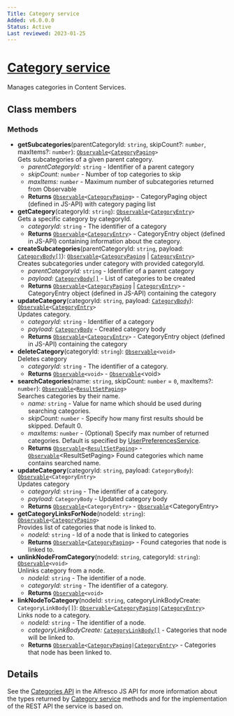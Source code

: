 ```yaml
---
Title: Category service
Added: v6.0.0.0
Status: Active
Last reviewed: 2023-01-25
---
```


# [Category service](../../../lib/content-services/src/lib/category/services/category.service.ts "Defined in category.service.ts")

Manages categories in Content Services.

## Class members

### Methods

-   **getSubcategories**(parentCategoryId: `string`, skipCount?: `number`, maxItems?: `number`): [`Observable`](http://reactivex.io/documentation/observable.html)`<`[`CategoryPaging`](https://github.com/Alfresco/alfresco-js-api/blob/master/src/api/content-rest-api/docs/CategoryPaging.md)`>`<br/>
    Gets subcategories of a given parent category.
    -   _parentCategoryId:_ `string`  - Identifier of a parent category
    -   _skipCount:_ `number`  - Number of top categories to skip
    -   _maxItems:_ `number`  - Maximum number of subcategories returned from Observable
    -   **Returns** [`Observable`](http://reactivex.io/documentation/observable.html)`<`[`CategoryPaging`](https://github.com/Alfresco/alfresco-js-api/blob/master/src/api/content-rest-api/docs/CategoryPaging.md)`>` - CategoryPaging object (defined in JS-API) with category paging list
-   **getCategory**(categoryId: `string`): [`Observable`](http://reactivex.io/documentation/observable.html)`<`[`CategoryEntry`](https://github.com/Alfresco/alfresco-js-api/blob/master/src/api/content-rest-api/docs/CategoryEntry.md)`>`<br/>
    Gets a specific category by categoryId.
    -   _categoryId:_ `string`  - The identifier of a category
    -   **Returns** [`Observable`](http://reactivex.io/documentation/observable.html)`<`[`CategoryEntry`](https://github.com/Alfresco/alfresco-js-api/blob/master/src/api/content-rest-api/docs/CategoryEntry.md)`>` - CategoryEntry object (defined in JS-API) containing information about the category.
-   **createSubcategories**(parentCategoryId: `string`, payload: [`CategoryBody[]`](https://github.com/Alfresco/alfresco-js-api/blob/master/src/api/content-rest-api/docs/CategoryBody.md)): [`Observable`](http://reactivex.io/documentation/observable.html)`<`[`CategoryPaging`](https://github.com/Alfresco/alfresco-js-api/blob/master/src/api/content-rest-api/docs/CategoryPaging.md) | [`CategoryEntry`](https://github.com/Alfresco/alfresco-js-api/blob/master/src/api/content-rest-api/docs/CategoryEntry.md)`>`<br/>
    Creates subcategories under category with provided categoryId.
    -   _parentCategoryId:_ `string`  - Identifier of a parent category
    -   _payload:_ [`CategoryBody[]`](https://github.com/Alfresco/alfresco-js-api/blob/master/src/api/content-rest-api/docs/CategoryBody.md)  - List of categories to be created
    -   **Returns** [`Observable`](http://reactivex.io/documentation/observable.html)`<`[`CategoryPaging`](https://github.com/Alfresco/alfresco-js-api/blob/master/src/api/content-rest-api/docs/CategoryPaging.md) | [`CategoryEntry`](https://github.com/Alfresco/alfresco-js-api/blob/master/src/api/content-rest-api/docs/CategoryEntry.md)`>` - CategoryEntry object (defined in JS-API) containing the category
-   **updateCategory**(categoryId: `string`, payload: [`CategoryBody`](https://github.com/Alfresco/alfresco-js-api/blob/master/src/api/content-rest-api/docs/CategoryBody.md)): [`Observable`](http://reactivex.io/documentation/observable.html)`<`[`CategoryEntry`](https://github.com/Alfresco/alfresco-js-api/blob/master/src/api/content-rest-api/docs/CategoryEntry.md)`>`<br/>
    Updates category.
    -   _categoryId:_ `string`  - Identifier of a category
    -   _payload:_ [`CategoryBody`](https://github.com/Alfresco/alfresco-js-api/blob/master/src/api/content-rest-api/docs/CategoryBody.md)  - Created category body
    -   **Returns** [`Observable`](http://reactivex.io/documentation/observable.html)`<`[`CategoryEntry`](https://github.com/Alfresco/alfresco-js-api/blob/master/src/api/content-rest-api/docs/CategoryEntry.md)`>` - CategoryEntry object (defined in JS-API) containing the category
-   **deleteCategory**(categoryId: `string`): [`Observable`](http://reactivex.io/documentation/observable.html)`<void>`<br/>
    Deletes category
    -   _categoryId:_ `string`  - The identifier of a category.
    -   **Returns** [`Observable`](http://reactivex.io/documentation/observable.html)`<void>` - [`Observable`](http://reactivex.io/documentation/observable.html)&lt;void>
-   **searchCategories**(name: `string`, skipCount: `number` = `0`, maxItems?: `number`): [`Observable`](http://reactivex.io/documentation/observable.html)`<`[`ResultSetPaging`](https://github.com/Alfresco/alfresco-js-api/blob/develop/src/api/search-rest-api/docs/ResultSetPaging.md)`>`<br/>
    Searches categories by their name.
    -   _name:_ `string`  - Value for name which should be used during searching categories.
    -   _skipCount:_ `number`  - Specify how many first results should be skipped. Default 0.
    -   _maxItems:_ `number`  - (Optional) Specify max number of returned categories. Default is specified by [UserPreferencesService](../../core/services/user-preferences.service.md).
    -   **Returns** [`Observable`](http://reactivex.io/documentation/observable.html)`<`[`ResultSetPaging`](https://github.com/Alfresco/alfresco-js-api/blob/develop/src/api/search-rest-api/docs/ResultSetPaging.md)`>` - [`Observable`](http://reactivex.io/documentation/observable.html)&lt;ResultSetPaging> Found categories which name contains searched name.
-   **updateCategory**(categoryId: `string`, payload: `CategoryBody`): [`Observable`](http://reactivex.io/documentation/observable.html)`<CategoryEntry>`<br/>
    Updates category
    -   _categoryId:_ `string`  - The identifier of a category.
    -   _payload:_ `CategoryBody`  - Updated category body
    -   **Returns** [`Observable`](http://reactivex.io/documentation/observable.html)`<CategoryEntry>` - [`Observable`](http://reactivex.io/documentation/observable.html)&lt;CategoryEntry>
-   **getCategoryLinksForNode**(nodeId: `string`): [`Observable`](http://reactivex.io/documentation/observable.html)`<`[`CategoryPaging`](https://github.com/Alfresco/alfresco-js-api/blob/master/src/api/content-rest-api/docs/CategoryPaging.md)`>`<br/>
    Provides list of categories that node is linked to.
    -   _nodeId:_ `string`  - Id of a node that is linked to categories
    -   **Returns** [`Observable`](http://reactivex.io/documentation/observable.html)`<`[`CategoryPaging`](https://github.com/Alfresco/alfresco-js-api/blob/master/src/api/content-rest-api/docs/CategoryPaging.md)`>` - Found categories that node is linked to.
-   **unlinkNodeFromCategory**(nodeId: `string`, categoryId: `string`): [`Observable`](http://reactivex.io/documentation/observable.html)`<void>`<br/>
    Unlinks category from a node.
    -   _nodeId:_ `string`  - The identifier of a node.
    -   _categoryId:_ `string`  - The identifier of a category.
    -   **Returns** [`Observable`](http://reactivex.io/documentation/observable.html)`<void>`
-   **linkNodeToCategory**(nodeId: `string`, categoryLinkBodyCreate: `CategoryLinkBody[]`): [`Observable`](http://reactivex.io/documentation/observable.html)`<`[`CategoryPaging`]((https://github.com/Alfresco/alfresco-js-api/blob/master/src/api/content-rest-api/docs/CategoryPaging.md))` | `[`CategoryEntry`](https://github.com/Alfresco/alfresco-js-api/blob/master/src/api/content-rest-api/docs/CategoryEntry.md)`>`<br/>
    Links node to a category.
    -   _nodeId:_ `string`  - The identifier of a node.
    -   _categoryLinkBodyCreate:_ [`CategoryLinkBody[]`](https://github.com/Alfresco/alfresco-js-api/blob/master/src/api/content-rest-api/docs/CategoryLinkBody.md)  - Categories that node will be linked to.
    -   **Returns** [`Observable`](http://reactivex.io/documentation/observable.html)`<`[`CategoryPaging`]((https://github.com/Alfresco/alfresco-js-api/blob/master/src/api/content-rest-api/docs/CategoryPaging.md))` | `[`CategoryEntry`](https://github.com/Alfresco/alfresco-js-api/blob/master/src/api/content-rest-api/docs/CategoryEntry.md)`>` - Categories that node has been linked to.

## Details

See the
[Categories API](https://github.com/Alfresco/alfresco-js-api/blob/master/src/api/content-rest-api/docs/CategoriesApi.md)
in the Alfresco JS API for more information about the types returned by [Category
service](category.service.md) methods and for the implementation of the REST API the service is
based on.
